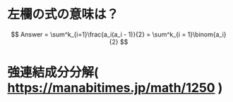 # 左欄の式の意味は？
$$ Answer = \sum^k_{i=1}\frac{a_i(a_i - 1)}{2} = \sum^k_{i = 1}\binom{a_i}{2}  $$

# 強連結成分分解( https://manabitimes.jp/math/1250 )

